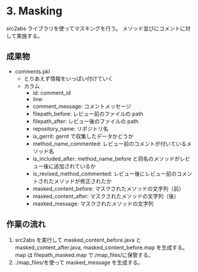 <!-- @format -->

# 3. Masking

src2abs ライブラリを使ってマスキングを行う。
メソッド並びにコメントに対して実施する。

## 成果物

- comments.pkl
  - とりあえず情報をいっぱい付けていく
  - カラム
    - id: comment_id
    - line:
    - comment_message: コメントメッセージ
    - filepath_before: レビュー前のファイルの path
    - filepath_after: レビュー後のファイルの path
    - repository_name: リポジトリ名
    - is_gerrit: gerrit で収集したデータかどうか
    - method_name_commented: レビュー前のコメントが付いているメソッド名
    - is_included_after: method_name_before と同名のメソッドがレビュー後に追加されているか
    - is_revised_method_commented: レビュー後にレビュー前のコメントされたメソッドが修正されたか
    - masked_content_before: マスクされたメソッドの文字列（前）
    - masked_content_after: マスクされたメソッドの文字列（後）
    - masked_message: マスクされたメソッドの文字列

## 作業の流れ

1. src2abs を実行して masked_content_before.java と masked_content_after.java, masked_content_before.map を生成する。map は filepath_masked.map で./map_files/に保管する。
1. ./map_files/を使って masked_message を生成する。
